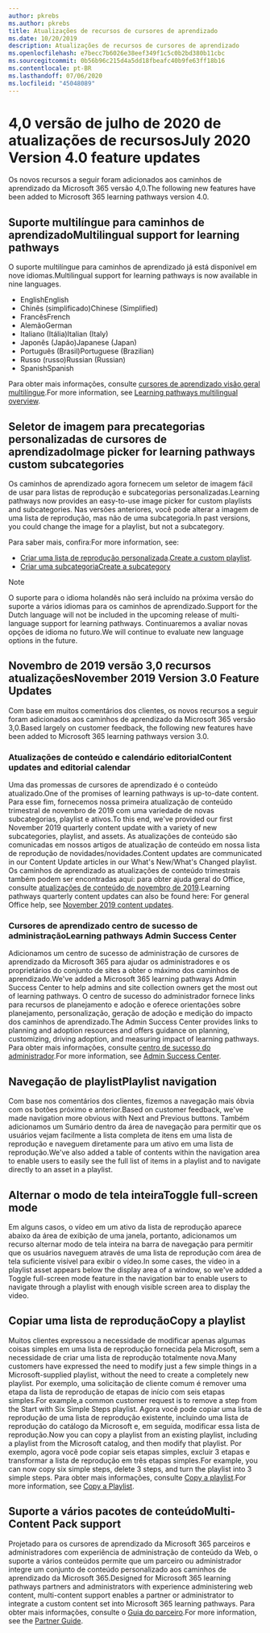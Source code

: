 ```yaml
---
author: pkrebs
ms.author: pkrebs
title: Atualizações de recursos de cursores de aprendizado
ms.date: 10/20/2019
description: Atualizações de recursos de cursores de aprendizado
ms.openlocfilehash: e7becc7b6026e38eef349f1c5c0b2bd380b11cbc
ms.sourcegitcommit: 0b56b96c215d4a5dd18fbeafc40b9fe63ff18b16
ms.contentlocale: pt-BR
ms.lasthandoff: 07/06/2020
ms.locfileid: "45048089"
---
```

# <a name="july-2020-version-40-feature-updates"></a><span data-ttu-id="faf6c-103">4,0 versão de julho de 2020 de atualizações de recursos</span><span class="sxs-lookup"><span data-stu-id="faf6c-103">July 2020 Version 4.0 feature updates</span></span> 

<span data-ttu-id="faf6c-104">Os novos recursos a seguir foram adicionados aos caminhos de aprendizado da Microsoft 365 versão 4,0.</span><span class="sxs-lookup"><span data-stu-id="faf6c-104">The following new features have been added to Microsoft 365 learning pathways version 4.0.</span></span> 

## <a name="multilingual-support-for-learning-pathways"></a><span data-ttu-id="faf6c-105">Suporte multilíngue para caminhos de aprendizado</span><span class="sxs-lookup"><span data-stu-id="faf6c-105">Multilingual support for learning pathways</span></span> 
<span data-ttu-id="faf6c-106">O suporte multilíngue para caminhos de aprendizado já está disponível em nove idiomas.</span><span class="sxs-lookup"><span data-stu-id="faf6c-106">Multilingual support for learning pathways is now available in nine languages.</span></span>  
- <span data-ttu-id="faf6c-107">English</span><span class="sxs-lookup"><span data-stu-id="faf6c-107">English</span></span>     
- <span data-ttu-id="faf6c-108">Chinês (simplificado)</span><span class="sxs-lookup"><span data-stu-id="faf6c-108">Chinese (Simplified)</span></span> 
- <span data-ttu-id="faf6c-109">Francês</span><span class="sxs-lookup"><span data-stu-id="faf6c-109">French</span></span> 
- <span data-ttu-id="faf6c-110">Alemão</span><span class="sxs-lookup"><span data-stu-id="faf6c-110">German</span></span> 
- <span data-ttu-id="faf6c-111">Italiano (Itália)</span><span class="sxs-lookup"><span data-stu-id="faf6c-111">Italian (Italy)</span></span> 
- <span data-ttu-id="faf6c-112">Japonês (Japão)</span><span class="sxs-lookup"><span data-stu-id="faf6c-112">Japanese (Japan)</span></span> 
- <span data-ttu-id="faf6c-113">Português (Brasil)</span><span class="sxs-lookup"><span data-stu-id="faf6c-113">Portuguese (Brazilian)</span></span> 
- <span data-ttu-id="faf6c-114">Russo (russo)</span><span class="sxs-lookup"><span data-stu-id="faf6c-114">Russian (Russian)</span></span> 
- <span data-ttu-id="faf6c-115">Spanish</span><span class="sxs-lookup"><span data-stu-id="faf6c-115">Spanish</span></span> 

<span data-ttu-id="faf6c-116">Para obter mais informações, consulte [cursores de aprendizado visão geral multilíngue](custom_overview.md).</span><span class="sxs-lookup"><span data-stu-id="faf6c-116">For more information, see [Learning pathways multilingual overview](custom_overview.md).</span></span> 

## <a name="image-picker-for-learning-pathways-custom-subcategories"></a><span data-ttu-id="faf6c-117">Seletor de imagem para precategorias personalizadas de cursores de aprendizado</span><span class="sxs-lookup"><span data-stu-id="faf6c-117">Image picker for learning pathways custom subcategories</span></span> 
<span data-ttu-id="faf6c-118">Os caminhos de aprendizado agora fornecem um seletor de imagem fácil de usar para listas de reprodução e subcategorias personalizadas.</span><span class="sxs-lookup"><span data-stu-id="faf6c-118">Learning pathways now provides an easy-to-use image picker for custom playlists and subcategories.</span></span>  <span data-ttu-id="faf6c-119">Nas versões anteriores, você pode alterar a imagem de uma lista de reprodução, mas não de uma subcategoria.</span><span class="sxs-lookup"><span data-stu-id="faf6c-119">In past versions, you could change the image for a playlist, but not a subcategory.</span></span>  

<span data-ttu-id="faf6c-120">Para saber mais, confira:</span><span class="sxs-lookup"><span data-stu-id="faf6c-120">For more information, see:</span></span>
- <span data-ttu-id="faf6c-121">[Criar uma lista de reprodução personalizada](custom_createnewplaylist.md).</span><span class="sxs-lookup"><span data-stu-id="faf6c-121">[Create a custom playlist](custom_createnewplaylist.md).</span></span> 
- [<span data-ttu-id="faf6c-122">Criar uma subcategoria</span><span class="sxs-lookup"><span data-stu-id="faf6c-122">Create a subcategory</span></span>](custom_createnewcat.md)

> [!NOTE]
> <span data-ttu-id="faf6c-123">O suporte para o idioma holandês não será incluído na próxima versão do suporte a vários idiomas para os caminhos de aprendizado.</span><span class="sxs-lookup"><span data-stu-id="faf6c-123">Support for the Dutch language will not be included in the upcoming release of multi-language support for learning pathways.</span></span> <span data-ttu-id="faf6c-124">Continuaremos a avaliar novas opções de idioma no futuro.</span><span class="sxs-lookup"><span data-stu-id="faf6c-124">We will continue to evaluate new language options in the future.</span></span>

## <a name="november-2019-version-30-feature-updates"></a><span data-ttu-id="faf6c-125">Novembro de 2019 versão 3,0 recursos atualizações</span><span class="sxs-lookup"><span data-stu-id="faf6c-125">November 2019 Version 3.0 Feature Updates</span></span>
<span data-ttu-id="faf6c-126">Com base em muitos comentários dos clientes, os novos recursos a seguir foram adicionados aos caminhos de aprendizado da Microsoft 365 versão 3,0.</span><span class="sxs-lookup"><span data-stu-id="faf6c-126">Based largely on customer feedback, the following new features have been added to Microsoft 365 learning pathways version 3.0.</span></span>

### <a name="content-updates-and-editorial-calendar"></a><span data-ttu-id="faf6c-127">Atualizações de conteúdo e calendário editorial</span><span class="sxs-lookup"><span data-stu-id="faf6c-127">Content updates and editorial calendar</span></span>
<span data-ttu-id="faf6c-128">Uma das promessas de cursores de aprendizado é o conteúdo atualizado.</span><span class="sxs-lookup"><span data-stu-id="faf6c-128">One of the promises of learning pathways is up-to-date content.</span></span> <span data-ttu-id="faf6c-129">Para esse fim, fornecemos nossa primeira atualização de conteúdo trimestral de novembro de 2019 com uma variedade de novas subcategorias, playlist e ativos.</span><span class="sxs-lookup"><span data-stu-id="faf6c-129">To this end, we've provided our first November 2019 quarterly content update with a variety of new subcategories, playlist, and assets.</span></span> <span data-ttu-id="faf6c-130">As atualizações de conteúdo são comunicadas em nossos artigos de atualização de conteúdo em nossa lista de reprodução de novidades/novidades.</span><span class="sxs-lookup"><span data-stu-id="faf6c-130">Content updates are communicated in our Content Update articles in our What's New/What's Changed playlist.</span></span> <span data-ttu-id="faf6c-131">Os caminhos de aprendizado as atualizações de conteúdo trimestrais também podem ser encontradas aqui: para obter ajuda geral do Office, consulte [atualizações de conteúdo de novembro de 2019](custom_contentupdates.md).</span><span class="sxs-lookup"><span data-stu-id="faf6c-131">Learning pathways quarterly content updates can also be found here: For general Office help, see [November 2019 content updates](custom_contentupdates.md).</span></span>

### <a name="learning-pathways-admin-success-center"></a><span data-ttu-id="faf6c-132">Cursores de aprendizado centro de sucesso de administração</span><span class="sxs-lookup"><span data-stu-id="faf6c-132">Learning pathways Admin Success Center</span></span>
<span data-ttu-id="faf6c-133">Adicionamos um centro de sucesso de administração de cursores de aprendizado da Microsoft 365 para ajudar os administradores e os proprietários do conjunto de sites a obter o máximo dos caminhos de aprendizado.</span><span class="sxs-lookup"><span data-stu-id="faf6c-133">We've added a Microsoft 365 learning pathways Admin Success Center to help admins and site collection owners get the most out of learning pathways.</span></span> <span data-ttu-id="faf6c-134">O centro de sucesso do administrador fornece links para recursos de planejamento e adoção e oferece orientações sobre planejamento, personalização, geração de adoção e medição do impacto dos caminhos de aprendizado.</span><span class="sxs-lookup"><span data-stu-id="faf6c-134">The Admin Success Center provides links to planning and adoption resources and offers guidance on planning, customizing, driving adoption, and measuring impact of learning pathways.</span></span> <span data-ttu-id="faf6c-135">Para obter mais informações, consulte [centro de sucesso do administrador](custom_successcenter.md).</span><span class="sxs-lookup"><span data-stu-id="faf6c-135">For more information, see [Admin Success Center](custom_successcenter.md).</span></span>

## <a name="playlist-navigation"></a><span data-ttu-id="faf6c-136">Navegação de playlist</span><span class="sxs-lookup"><span data-stu-id="faf6c-136">Playlist navigation</span></span>
<span data-ttu-id="faf6c-137">Com base nos comentários dos clientes, fizemos a navegação mais óbvia com os botões próximo e anterior.</span><span class="sxs-lookup"><span data-stu-id="faf6c-137">Based on customer feedback, we've made navigation more obvious with Next and Previous buttons.</span></span> <span data-ttu-id="faf6c-138">Também adicionamos um Sumário dentro da área de navegação para permitir que os usuários vejam facilmente a lista completa de itens em uma lista de reprodução e naveguem diretamente para um ativo em uma lista de reprodução.</span><span class="sxs-lookup"><span data-stu-id="faf6c-138">We've also added a table of contents within the navigation area to enable users to easily see the full list of items in a playlist and to navigate directly to an asset in a playlist.</span></span>

## <a name="toggle-full-screen-mode"></a><span data-ttu-id="faf6c-139">Alternar o modo de tela inteira</span><span class="sxs-lookup"><span data-stu-id="faf6c-139">Toggle full-screen mode</span></span>
<span data-ttu-id="faf6c-140">Em alguns casos, o vídeo em um ativo da lista de reprodução aparece abaixo da área de exibição de uma janela, portanto, adicionamos um recurso alternar modo de tela inteira na barra de navegação para permitir que os usuários naveguem através de uma lista de reprodução com área de tela suficiente visível para exibir o vídeo.</span><span class="sxs-lookup"><span data-stu-id="faf6c-140">In some cases, the video in a playlist asset appears below the display area of a window, so we've added a Toggle full-screen mode feature in the navigation bar to enable users to navigate through a playlist with enough visible screen area to display the video.</span></span>

## <a name="copy-a-playlist"></a><span data-ttu-id="faf6c-141">Copiar uma lista de reprodução</span><span class="sxs-lookup"><span data-stu-id="faf6c-141">Copy a playlist</span></span>
<span data-ttu-id="faf6c-142">Muitos clientes expressou a necessidade de modificar apenas algumas coisas simples em uma lista de reprodução fornecida pela Microsoft, sem a necessidade de criar uma lista de reprodução totalmente nova.</span><span class="sxs-lookup"><span data-stu-id="faf6c-142">Many customers have expressed the need to modify just a few simple things in a Microsoft-supplied playlist, without the need to create a completely new playlist.</span></span> <span data-ttu-id="faf6c-143">Por exemplo, uma solicitação de cliente comum é remover uma etapa da lista de reprodução de etapas de início com seis etapas simples.</span><span class="sxs-lookup"><span data-stu-id="faf6c-143">For example,a common customer request is to remove a step from the Start with Six Simple Steps playlist.</span></span> <span data-ttu-id="faf6c-144">Agora você pode copiar uma lista de reprodução de uma lista de reprodução existente, incluindo uma lista de reprodução do catálogo da Microsoft e, em seguida, modificar essa lista de reprodução.</span><span class="sxs-lookup"><span data-stu-id="faf6c-144">Now you can copy a playlist from an existing playlist, including a playlist from the Microsoft catalog, and then modify that playlist.</span></span> <span data-ttu-id="faf6c-145">Por exemplo, agora você pode copiar seis etapas simples, excluir 3 etapas e transformar a lista de reprodução em três etapas simples.</span><span class="sxs-lookup"><span data-stu-id="faf6c-145">For example, you can now copy six simple steps, delete 3 steps, and turn the playlist into 3 simple steps.</span></span> <span data-ttu-id="faf6c-146">Para obter mais informações, consulte [Copy a playlist](custom_copyplaylist.md).</span><span class="sxs-lookup"><span data-stu-id="faf6c-146">For more information, see [Copy a Playlist](custom_copyplaylist.md).</span></span>

## <a name="multi-content-pack-support"></a><span data-ttu-id="faf6c-147">Suporte a vários pacotes de conteúdo</span><span class="sxs-lookup"><span data-stu-id="faf6c-147">Multi-Content Pack support</span></span>
<span data-ttu-id="faf6c-148">Projetado para os cursores de aprendizado da Microsoft 365 parceiros e administradores com experiência de administração de conteúdo da Web, o suporte a vários conteúdos permite que um parceiro ou administrador integre um conjunto de conteúdo personalizado aos caminhos de aprendizado da Microsoft 365.</span><span class="sxs-lookup"><span data-stu-id="faf6c-148">Designed for Microsoft 365 learning pathways partners and administrators with experience administering web content, multi-content support enables a partner or administrator to integrate a custom content set into Microsoft 365 learning pathways.</span></span> <span data-ttu-id="faf6c-149">Para obter mais informações, consulte o [Guia do parceiro](custom_partnerguide.md).</span><span class="sxs-lookup"><span data-stu-id="faf6c-149">For more information, see the [Partner Guide](custom_partnerguide.md).</span></span>

